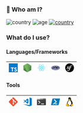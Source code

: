 ### 🤵 Who am I? 

![country](https://img.shields.io/badge/name-mathias%20andresen-blue)
![age](https://img.shields.io/endpoint?url=https%3A%2F%2Fprofile-api.vercel.app%2Fapi%2Fme%2Fage)
[![country](https://img.shields.io/badge/country-denmark-blue)](https://en.wikipedia.org/wiki/Denmark)

### What do I use?

#### Languages/Frameworks

| [<img src="https://raw.githubusercontent.com/github/explore/80688e429a7d4ef2fca1e82350fe8e3517d3494d/topics/typescript/typescript.png" alt="typescript logo" width="24">](https://www.typescriptlang.org/) | [<img src="https://raw.githubusercontent.com/github/explore/80688e429a7d4ef2fca1e82350fe8e3517d3494d/topics/nodejs/nodejs.png" alt="nodejs logo" width="24">](https://nodejs.org/) |[<img src="https://raw.githubusercontent.com/github/explore/80688e429a7d4ef2fca1e82350fe8e3517d3494d/topics/react/react.png" alt="react logo" width="24">](https://reactjs.org/) | [<img src="https://raw.githubusercontent.com/github/explore/80688e429a7d4ef2fca1e82350fe8e3517d3494d/topics/php/php.png" alt="php logo" width="24">](https://www.php.net/) | [<img src="https://raw.githubusercontent.com/github/explore/80688e429a7d4ef2fca1e82350fe8e3517d3494d/topics/symfony/symfony.png" alt="symfony logo" width="24">](https://symfony.com/)   |
|------|---|---|---|---|

#### Tools

|[<img src="https://raw.githubusercontent.com/mathiasandresen/mathiasandresen/master/assets/logos/git.png" alt="git logo" width="24">](https://git-scm.com/)| [<img src="https://raw.githubusercontent.com/github/explore/80688e429a7d4ef2fca1e82350fe8e3517d3494d/topics/visual-studio-code/visual-studio-code.png" alt="vscode logo" width="24">](https://code.visualstudio.com/)|[<img src="https://raw.githubusercontent.com/mathiasandresen/mathiasandresen/master/assets/logos/wt.png" alt="windows terminal logo" width="24">](https://github.com/microsoft/terminal)| [<img src="https://raw.githubusercontent.com/mathiasandresen/mathiasandresen/master/assets/logos/powershell.png" alt="powershell logo" width="24">](https://docs.microsoft.com/en-us/powershell/scripting/overview) | [<img src="https://raw.githubusercontent.com/mathiasandresen/mathiasandresen/master/assets/logos/tux.png" alt="linux logo" width="24">](https://lmgtfy.com/?q=linux) |
|------|---|---|---|---|


<!--
**mathiasandresen/mathiasandresen** is a ✨ _special_ ✨ repository because its `README.md` (this file) appears on your GitHub profile.

Here are some ideas to get you started:

- 🔭 I’m currently working on ...
- 🌱 I’m currently learning ...
- 👯 I’m looking to collaborate on ...
- 🤔 I’m looking for help with ...
- 💬 Ask me about ...
- 📫 How to reach me: ...
- 😄 Pronouns: ...
- ⚡ Fun fact: ...
-->
